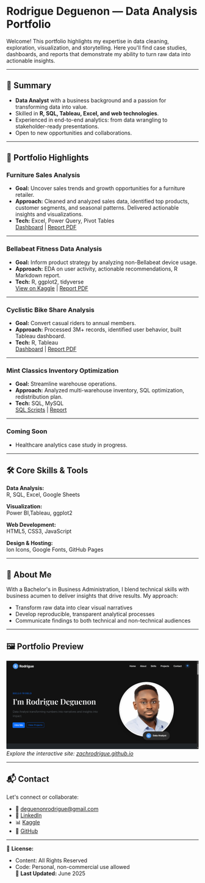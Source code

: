 # Rodrigue Deguenon — Data Analysis Portfolio

Welcome! This portfolio highlights my expertise in data cleaning, exploration, visualization, and storytelling. Here you'll find case studies, dashboards, and reports that demonstrate my ability to turn raw data into actionable insights.

---

## 🚀 Summary

- **Data Analyst** with a business background and a passion for transforming data into value.
- Skilled in **R, SQL, Tableau, Excel, and web technologies**.
- Experienced in end-to-end analytics: from data wrangling to stakeholder-ready presentations.
- Open to new opportunities and collaborations.

---

## 🌟 Portfolio Highlights

### Furniture Sales Analysis

- **Goal:** Uncover sales trends and growth opportunities for a furniture retailer.
- **Approach:** Cleaned and analyzed sales data, identified top products, customer segments, and seasonal patterns. Delivered actionable insights and visualizations.
- **Tech:** Excel, Power Query, Pivot Tables  
  [Dashboard](https://1drv.ms/x/c/67671d55fee3b341/ERE_h7DobQdOuV233ME37EYB1QpP0gYoMQqjqmyLswiblw) | [Report PDF](https://github.com/zachrodrigue/zachrodrigue.github.io/blob/main/documents/reports/Furniture%20Sales%20Analysis%20Report.pdf)

---

### Bellabeat Fitness Data Analysis

- **Goal:** Inform product strategy by analyzing non-Bellabeat device usage.
- **Approach:** EDA on user activity, actionable recommendations, R Markdown report.
- **Tech:** R, ggplot2, tidyverse  
  [View on Kaggle](https://www.kaggle.com/code/rodriguedeguenon/capstone-project-bellabeat) | [Report PDF](./documents/reports/bellabeat-report.pdf)

---

### Cyclistic Bike Share Analysis

- **Goal:** Convert casual riders to annual members.
- **Approach:** Processed 3M+ records, identified user behavior, built Tableau dashboard.
- **Tech:** R, Tableau  
  [Dashboard](https://public.tableau.com/app/profile/rodrigue.deguenon/viz/CyclisticBikeShareAnalysis_17374684424790/Dashboard1) | [Report PDF](./documents/reports/cyclistic_report.pdf)

---

### Mint Classics Inventory Optimization

- **Goal:** Streamline warehouse operations.
- **Approach:** Analyzed multi-warehouse inventory, SQL optimization, redistribution plan.
- **Tech:** SQL, MySQL  
  [SQL Scripts](./documents/scripts/mint-classics/eda_script.sql) | [Report](./documents/reports/mint_classics_eda_report.pdf)

---

### Coming Soon

- Healthcare analytics case study in progress.

---

## 🛠️ Core Skills & Tools

**Data Analysis:**  
R, SQL, Excel, Google Sheets

**Visualization:**  
Power BI,Tableau, ggplot2

**Web Development:**  
HTML5, CSS3, JavaScript

**Design & Hosting:**  
Ion Icons, Google Fonts, GitHub Pages

---

## 👤 About Me

With a Bachelor's in Business Administration, I blend technical skills with business acumen to deliver insights that drive results. My approach:

- Transform raw data into clear visual narratives
- Develop reproducible, transparent analytical processes
- Communicate findings to both technical and non-technical audiences

---

## 🖼️ Portfolio Preview

![Homepage Screenshot](./img/screenshot-home.png)  
*Explore the interactive site: [zachrodrigue.github.io](https://zachrodrigue.github.io/)*

---

## 📬 Contact

Let's connect or collaborate:

- 📩 [deguenonrodrigue@gmail.com](mailto:deguenonrodrigue@gmail.com)
- 💼 [LinkedIn](https://linkedin.com/in/rodriguezachariedeguenon)
- 📊 [Kaggle](https://www.kaggle.com/rodriguedeguenon)
- 🐙 [GitHub](https://github.com/zachrodrigue)

---

📜 **License:**  

- Content: All Rights Reserved  
- Code: Personal, non-commercial use allowed  
🔄 **Last Updated:** June 2025
